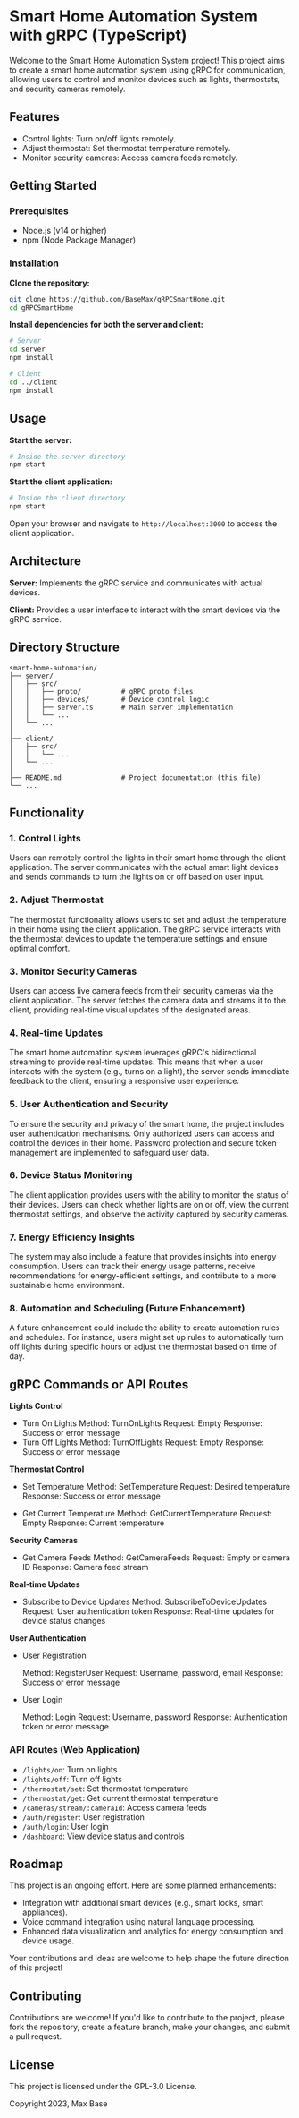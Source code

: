 # Smart Home Automation System with gRPC (TypeScript)

Welcome to the Smart Home Automation System project! This project aims to create a smart home automation system using gRPC for communication, allowing users to control and monitor devices such as lights, thermostats, and security cameras remotely.

## Features

- Control lights: Turn on/off lights remotely.
- Adjust thermostat: Set thermostat temperature remotely.
- Monitor security cameras: Access camera feeds remotely.

## Getting Started

### Prerequisites

- Node.js (v14 or higher)
- npm (Node Package Manager)

### Installation

**Clone the repository:**

```bash
git clone https://github.com/BaseMax/gRPCSmartHome.git
cd gRPCSmartHome
```

**Install dependencies for both the server and client:**

```bash
# Server
cd server
npm install

# Client
cd ../client
npm install
```

## Usage

**Start the server:**

```bash
# Inside the server directory
npm start
```

**Start the client application:**

```bash
# Inside the client directory
npm start
```

Open your browser and navigate to `http://localhost:3000` to access the client application.

## Architecture

**Server:** Implements the gRPC service and communicates with actual devices.

**Client:** Provides a user interface to interact with the smart devices via the gRPC service.

## Directory Structure
```
smart-home-automation/
├── server/
│   ├── src/
│   │   ├── proto/          # gRPC proto files
│   │   ├── devices/        # Device control logic
│   │   ├── server.ts       # Main server implementation
│   │   └── ...
│   └── ...
│
├── client/
│   ├── src/
│   │   └── ...
│   └── ...
│
├── README.md               # Project documentation (this file)
└── ...
```

## Functionality

### 1. Control Lights

Users can remotely control the lights in their smart home through the client application. The server communicates with the actual smart light devices and sends commands to turn the lights on or off based on user input.

### 2. Adjust Thermostat

The thermostat functionality allows users to set and adjust the temperature in their home using the client application. The gRPC service interacts with the thermostat devices to update the temperature settings and ensure optimal comfort.

### 3. Monitor Security Cameras

Users can access live camera feeds from their security cameras via the client application. The server fetches the camera data and streams it to the client, providing real-time visual updates of the designated areas.

### 4. Real-time Updates

The smart home automation system leverages gRPC's bidirectional streaming to provide real-time updates. This means that when a user interacts with the system (e.g., turns on a light), the server sends immediate feedback to the client, ensuring a responsive user experience.

### 5. User Authentication and Security

To ensure the security and privacy of the smart home, the project includes user authentication mechanisms. Only authorized users can access and control the devices in their home. Password protection and secure token management are implemented to safeguard user data.

### 6. Device Status Monitoring

The client application provides users with the ability to monitor the status of their devices. Users can check whether lights are on or off, view the current thermostat settings, and observe the activity captured by security cameras.

### 7. Energy Efficiency Insights

The system may also include a feature that provides insights into energy consumption. Users can track their energy usage patterns, receive recommendations for energy-efficient settings, and contribute to a more sustainable home environment.

### 8. Automation and Scheduling (Future Enhancement)

A future enhancement could include the ability to create automation rules and schedules. For instance, users might set up rules to automatically turn off lights during specific hours or adjust the thermostat based on time of day.

## gRPC Commands or API Routes

**Lights Control**

- Turn On Lights
    Method: TurnOnLights
    Request: Empty
    Response: Success or error message
- Turn Off Lights
    Method: TurnOffLights
    Request: Empty
    Response: Success or error message

**Thermostat Control**

- Set Temperature
    Method: SetTemperature
    Request: Desired temperature
    Response: Success or error message

- Get Current Temperature
    Method: GetCurrentTemperature
    Request: Empty
    Response: Current temperature

**Security Cameras**

- Get Camera Feeds
    Method: GetCameraFeeds
    Request: Empty or camera ID
    Response: Camera feed stream

**Real-time Updates**

- Subscribe to Device Updates
    Method: SubscribeToDeviceUpdates
    Request: User authentication token
    Response: Real-time updates for device status changes

**User Authentication**

- User Registration

    Method: RegisterUser
    Request: Username, password, email
    Response: Success or error message

- User Login

    Method: Login
    Request: Username, password
    Response: Authentication token or error message

### API Routes (Web Application)

- `/lights/on`: Turn on lights
- `/lights/off`: Turn off lights
- `/thermostat/set`: Set thermostat temperature
- `/thermostat/get`: Get current thermostat temperature
- `/cameras/stream/:cameraId`: Access camera feeds
- `/auth/register`: User registration
- `/auth/login`: User login
- `/dashboard`: View device status and controls

## Roadmap

This project is an ongoing effort. Here are some planned enhancements:

- Integration with additional smart devices (e.g., smart locks, smart appliances).
- Voice command integration using natural language processing.
- Enhanced data visualization and analytics for energy consumption and device usage.

Your contributions and ideas are welcome to help shape the future direction of this project!

## Contributing

Contributions are welcome! If you'd like to contribute to the project, please fork the repository, create a feature branch, make your changes, and submit a pull request.

## License

This project is licensed under the GPL-3.0 License.

Copyright 2023, Max Base
